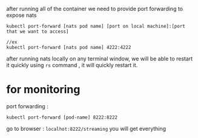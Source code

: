 after running all of the container we need to provide port forwarding to expose nats

```
kubectl port-forward [nats pod name] [port on local machine]:[port that we want to access]

//ex
kubectl port-forward [nats pod name] 4222:4222

```

after running nats locally on any terminal window, we will be able to restart it quickly using `rs` command , it will quickly restart it.

# for monitoring

port forwarding :

```
kubectl port-forward [pod-name] 8222:8222
```

go to browser : `localhot:8222/streaming`
you will get everything

